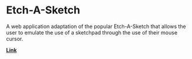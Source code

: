 # Etch-A-Sketch

A web application adaptation of the popular Etch-A-Sketch that allows the user to emulate the use of a sketchpad through the use of their mouse cursor.

**[Link](https://lachoaiphan.github.io/Etch-A-Sketch/)**
